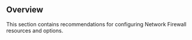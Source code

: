 ## Overview

This section contains recommendations for configuring Network Firewall resources and options.
